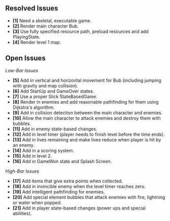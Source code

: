 ## Resolved Issues ##

- **[1]** Need a skeletal, executable game.
- **[2]** Render main character Bub.
- **[3]** Use fully specified resource path, preload resources and add PlayingState.
- **[4]** Render level 1 map.

## Open Issues ##
 
*Low-Bar Issues*
- **[5]** Add in vertical and horizontal movement for Bub (including jumping with gravity and map collision).
- **[6]** Add StartUp and GameOver states.
- **[7]** Use a proper Slick StateBasedGame.
- **[8]** Render in enemies and add reasonable pathfinding for them using Dijkstra's algorithm.
- **[9]** Add in collision detection between the main character and enemies.
- **[10]** Allow the main character to attack enemies and destroy them with bubbles.
- **[11]** Add in enemy state-based changes.
- **[12]** Add in level timer (player needs to finish level before the time ends).
- **[13]** Add in lives remaining and make lives reduce when player is hit by an enemy.
- **[14]** Add in a scoring system.
- **[15]** Add in level 2.
- **[16]** Add in GameWon state and Splash Screen.

*High-Bar Issues*
- **[17]** Add items that give extra points when collected.
- **[18]** Add in invincible enemy when the level timer reaches zero.
- **[19]** Add intelligent pathfinding for enemies.
- **[20]** Add special element bubbles that attack enemies with fire, lightning or water when popped.
- **[21]** Add in player state-based changes (power ups and special abilities).